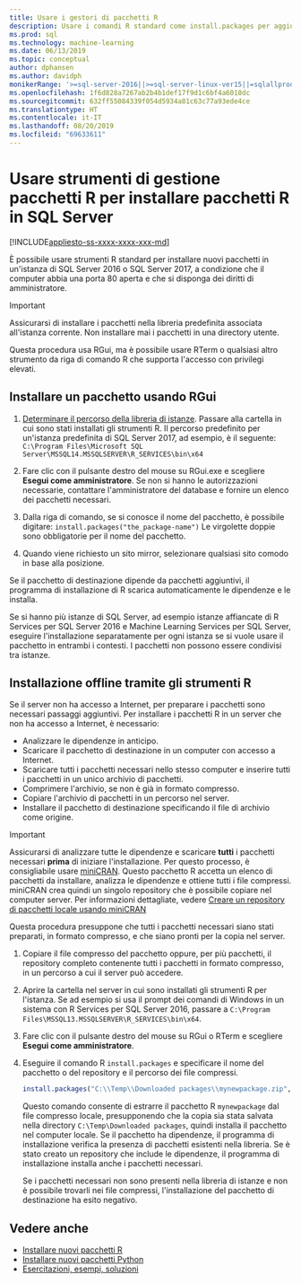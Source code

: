 ```yaml
---
title: Usare i gestori di pacchetti R
description: Usare i comandi R standard come install.packages per aggiungere nuovi pacchetti R a R Services per SQL Server 2016 o Machine Learning Services per SQL Server (In-Database).
ms.prod: sql
ms.technology: machine-learning
ms.date: 06/13/2019
ms.topic: conceptual
author: dphansen
ms.author: davidph
monikerRange: '>=sql-server-2016||>=sql-server-linux-ver15||=sqlallproducts-allversions'
ms.openlocfilehash: 1f6d828a7267ab2b4b1def17f9d1c6bf4a6018dc
ms.sourcegitcommit: 632ff55084339f054d5934a81c63c77a93ede4ce
ms.translationtype: HT
ms.contentlocale: it-IT
ms.lasthandoff: 08/20/2019
ms.locfileid: "69633611"
---
```

# <a name="use-r-package-managers-to-install-r-packages-on-sql-server"></a>Usare strumenti di gestione pacchetti R per installare pacchetti R in SQL Server
[!INCLUDE[appliesto-ss-xxxx-xxxx-xxx-md](../../includes/appliesto-ss-xxxx-xxxx-xxx-md.md)]

È possibile usare strumenti R standard per installare nuovi pacchetti in un'istanza di SQL Server 2016 o SQL Server 2017, a condizione che il computer abbia una porta 80 aperta e che si disponga dei diritti di amministratore.

> [!IMPORTANT] 
> Assicurarsi di installare i pacchetti nella libreria predefinita associata all'istanza corrente. Non installare mai i pacchetti in una directory utente.

Questa procedura usa RGui, ma è possibile usare RTerm o qualsiasi altro strumento da riga di comando R che supporta l'accesso con privilegi elevati.

## <a name="install-a-package-using-rgui"></a>Installare un pacchetto usando RGui

1. [Determinare il percorso della libreria di istanze](../package-management/r-package-information.md). Passare alla cartella in cui sono stati installati gli strumenti R. Il percorso predefinito per un'istanza predefinita di SQL Server 2017, ad esempio, è il seguente: `C:\Program Files\Microsoft SQL Server\MSSQL14.MSSQLSERVER\R_SERVICES\bin\x64`

1. Fare clic con il pulsante destro del mouse su RGui.exe e scegliere **Esegui come amministratore**. Se non si hanno le autorizzazioni necessarie, contattare l'amministratore del database e fornire un elenco dei pacchetti necessari.

1. Dalla riga di comando, se si conosce il nome del pacchetto, è possibile digitare: `install.packages("the_package-name")` Le virgolette doppie sono obbligatorie per il nome del pacchetto.

1. Quando viene richiesto un sito mirror, selezionare qualsiasi sito comodo in base alla posizione.

Se il pacchetto di destinazione dipende da pacchetti aggiuntivi, il programma di installazione di R scarica automaticamente le dipendenze e le installa.

Se si hanno più istanze di SQL Server, ad esempio istanze affiancate di R Services per SQL Server 2016 e Machine Learning Services per SQL Server, eseguire l'installazione separatamente per ogni istanza se si vuole usare il pacchetto in entrambi i contesti. I pacchetti non possono essere condivisi tra istanze.

## <a name = "bkmk_offlineInstall"></a> Installazione offline tramite gli strumenti R

Se il server non ha accesso a Internet, per preparare i pacchetti sono necessari passaggi aggiuntivi. Per installare i pacchetti R in un server che non ha accesso a Internet, è necessario:

+ Analizzare le dipendenze in anticipo.
+ Scaricare il pacchetto di destinazione in un computer con accesso a Internet.
+ Scaricare tutti i pacchetti necessari nello stesso computer e inserire tutti i pacchetti in un unico archivio di pacchetti.
+ Comprimere l'archivio, se non è già in formato compresso.
+ Copiare l'archivio di pacchetti in un percorso nel server.
+ Installare il pacchetto di destinazione specificando il file di archivio come origine.

> [!IMPORTANT] 
>  Assicurarsi di analizzare tutte le dipendenze e scaricare **tutti** i pacchetti necessari **prima** di iniziare l'installazione. Per questo processo, è consigliabile usare [miniCRAN](https://mran.microsoft.com/package/miniCRAN). Questo pacchetto R accetta un elenco di pacchetti da installare, analizza le dipendenze e ottiene tutti i file compressi. miniCRAN crea quindi un singolo repository che è possibile copiare nel computer server. Per informazioni dettagliate, vedere [Creare un repository di pacchetti locale usando miniCRAN](create-a-local-package-repository-using-minicran.md)

Questa procedura presuppone che tutti i pacchetti necessari siano stati preparati, in formato compresso, e che siano pronti per la copia nel server.

1. Copiare il file compresso del pacchetto oppure, per più pacchetti, il repository completo contenente tutti i pacchetti in formato compresso, in un percorso a cui il server può accedere.

2. Aprire la cartella nel server in cui sono installati gli strumenti R per l'istanza. Se ad esempio si usa il prompt dei comandi di Windows in un sistema con R Services per SQL Server 2016, passare a `C:\Program Files\MSSQL13.MSSQLSERVER\R_SERVICES\bin\x64`.

3. Fare clic con il pulsante destro del mouse su RGui o RTerm e scegliere **Esegui come amministratore**.

4. Eseguire il comando R `install.packages` e specificare il nome del pacchetto o del repository e il percorso dei file compressi.

    ```R
    install.packages("C:\\Temp\\Downloaded packages\\mynewpackage.zip", repos=NULL)
    ```

    Questo comando consente di estrarre il pacchetto R `mynewpackage` dal file compresso locale, presupponendo che la copia sia stata salvata nella directory `C:\Temp\Downloaded packages`, quindi installa il pacchetto nel computer locale. Se il pacchetto ha dipendenze, il programma di installazione verifica la presenza di pacchetti esistenti nella libreria. Se è stato creato un repository che include le dipendenze, il programma di installazione installa anche i pacchetti necessari.

    Se i pacchetti necessari non sono presenti nella libreria di istanze e non è possibile trovarli nei file compressi, l'installazione del pacchetto di destinazione ha esito negativo.

## <a name="see-also"></a>Vedere anche

+ [Installare nuovi pacchetti R](install-additional-r-packages-on-sql-server.md)
+ [Installare nuovi pacchetti Python](../python/install-additional-python-packages-on-sql-server.md)
+ [Esercitazioni, esempi, soluzioni](../tutorials/machine-learning-services-tutorials.md)
